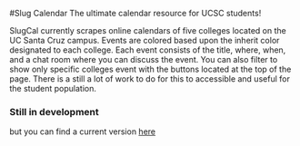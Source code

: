 #Slug Calendar
The ultimate calendar resource for UCSC students!

SlugCal currently scrapes online calendars of five colleges located on the UC Santa Cruz campus.
Events are colored based upon the inherit color designated to each college.
Each event consists of the title, where, when, and a chat room where you can discuss the event. 
You can also filter to show only specific colleges event with the buttons located at the top of the page.
There is a still a lot of work to do for this to accessible and useful for the student population.
<h3>Still in development</h3> but you can find a current version <a href src="slugcalendar.meteor.com">here</a>

